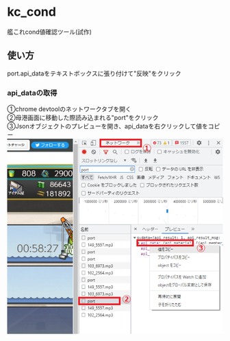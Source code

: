 # kc_cond
艦これcond値確認ツール(試作)

## 使い方
port.api_dataをテキストボックスに張り付けて"反映"をクリック

### api_dataの取得
①chrome devtoolのネットワークタブを開く<br>
②母港画面に移動した際読み込まれる"port"をクリック<br>
③Jsonオブジェクトのプレビューを開き、api_dataを右クリックして値をコピー
<img width="数値"  src="./data/img1.png">
